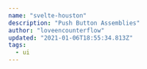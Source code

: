 ```yaml
---
name: "svelte-houston"
description: "Push Button Assemblies"
author: "loveencounterflow"
updated: "2021-01-06T18:55:34.813Z"
tags: 
  - ui
---
```

